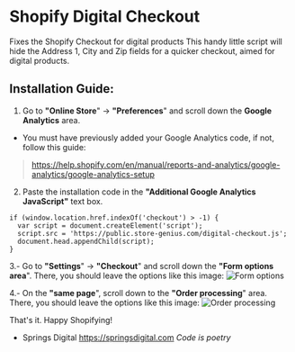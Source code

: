 # Shopify Digital Checkout
Fixes the Shopify Checkout for digital products
This handy little script will hide the Address 1, City and Zip fields for a quicker checkout, aimed for digital products.

## Installation Guide:

1. Go to **"Online Store**" -> **"Preferences**" and scroll down the **Google Analytics** area.
* You must have previously added your Google Analytics code, if not, follow this guide:
> https://help.shopify.com/en/manual/reports-and-analytics/google-analytics/google-analytics-setup

2. Paste the installation code in the **"Additional Google Analytics JavaScript"** text box.

```
if (window.location.href.indexOf('checkout') > -1) {
  var script = document.createElement('script');
  script.src = 'https://public.store-genius.com/digital-checkout.js';
  document.head.appendChild(script);
}
```

3.- Go to **"Settings**" -> **"Checkout**" and scroll down the **"Form options area**".
There, you should leave the options like this image: 
![Form options](https://public.store-genius.com/digital-form-options.png "Form options")

4.- On the **"same page**", scroll down to the **"Order processing**" area.
There, you should leave the options like this image:
![Order processing](https://public.store-genius.com/digital-order-processing.png "Order processing")

That's it.
Happy Shopifying!

- Springs Digital
https://springsdigital.com
*Code is poetry*
